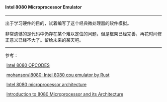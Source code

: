 #### Intel 8080 Microprocessor Emulator

---

出于学习硬件的目的，试着编写了这个经典微处理器的软件模拟。

非常遗憾的是代码中仍存在某个难以定位的问题，但是框架已经完善，再花时间修正意义已经不大了。留给未来的某天吧。

---

参考：

​	[Intel 8080 OPCODES](https://www.pastraiser.com/cpu/i8080/i8080_opcodes.html)

​	[mohanson/i8080: Intel 8080 cpu emulator by Rust](https://github.com/mohanson/i8080/tree/master)

​	[Intel 8080 microprocessor architecture](https://www.cpu-world.com/Arch/8080.html)

​	[Introduction to 8080 Microprocessor and its Architecture](https://www.elprocus.com/know-about-architecture-of-the-intel-8080-microprocessor)

​	
